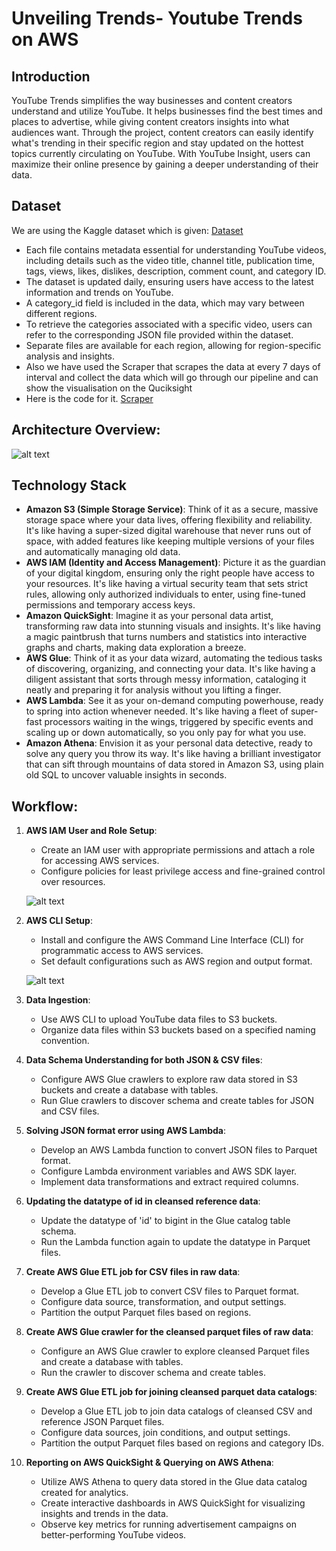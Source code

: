 # Unveiling Trends- Youtube Trends on AWS

## Introduction

YouTube Trends simplifies the way businesses and content creators understand and utilize YouTube. It helps businesses find the best times and places to advertise, while giving content creators insights into what audiences want. Through the project, content creators can easily identify what's trending in their specific region and stay updated on the hottest topics currently circulating on YouTube. With YouTube Insight, users can maximize their online presence by gaining a deeper understanding of their data.

## Dataset

We are using the Kaggle dataset which is given: [Dataset](https://www.kaggle.com/datasets/rsrishav/youtube-trending-video-dataset)

- Each file contains metadata essential for understanding YouTube videos, including details such as the video title, channel title, publication time, tags, views, likes, dislikes, description, comment count, and category ID.
- The dataset is updated daily, ensuring users have access to the latest information and trends on YouTube.
- A category_id field is included in the data, which may vary between different regions.
- To retrieve the categories associated with a specific video, users can refer to the corresponding JSON file provided within the dataset.
- Separate files are available for each region, allowing for region-specific analysis and insights.
- Also we have used the Scraper that scrapes the data at every 7 days of interval and collect the data which will go through our pipeline and can show the visualisation on the Quciksight
- Here is the code for it.
  [Scraper](https://github.com/pavanpandya/Unveiling-Trends-A-Cloud-Driven-Data-Engineering-Project-on-AWS)

## Architecture Overview:

![alt text](Architecture-1.png)

## Technology Stack

- **Amazon S3 (Simple Storage Service)**: Think of it as a secure, massive storage space where your data lives, offering flexibility and reliability. It's like having a super-sized digital warehouse that never runs out of space, with added features like keeping multiple versions of your files and automatically managing old data.
- **AWS IAM (Identity and Access Management)**: Picture it as the guardian of your digital kingdom, ensuring only the right people have access to your resources. It's like having a virtual security team that sets strict rules, allowing only authorized individuals to enter, using fine-tuned permissions and temporary access keys.
- **Amazon QuickSight**: Imagine it as your personal data artist, transforming raw data into stunning visuals and insights. It's like having a magic paintbrush that turns numbers and statistics into interactive graphs and charts, making data exploration a breeze.
- **AWS Glue**: Think of it as your data wizard, automating the tedious tasks of discovering, organizing, and connecting your data. It's like having a diligent assistant that sorts through messy information, cataloging it neatly and preparing it for analysis without you lifting a finger.
- **AWS Lambda**: See it as your on-demand computing powerhouse, ready to spring into action whenever needed. It's like having a fleet of super-fast processors waiting in the wings, triggered by specific events and scaling up or down automatically, so you only pay for what you use.
- **Amazon Athena**: Envision it as your personal data detective, ready to solve any query you throw its way. It's like having a brilliant investigator that can sift through mountains of data stored in Amazon S3, using plain old SQL to uncover valuable insights in seconds.

## Workflow:

1. **AWS IAM User and Role Setup**:

   - Create an IAM user with appropriate permissions and attach a role for accessing AWS services.
   - Configure policies for least privilege access and fine-grained control over resources.

   ![alt text](IAM-1.png)

2. **AWS CLI Setup**:

   - Install and configure the AWS Command Line Interface (CLI) for programmatic access to AWS services.
   - Set default configurations such as AWS region and output format.

   ![alt text](Lambda-1.png)

3. **Data Ingestion**:

   - Use AWS CLI to upload YouTube data files to S3 buckets.
   - Organize data files within S3 buckets based on a specified naming convention.

4. **Data Schema Understanding for both JSON & CSV files**:

   - Configure AWS Glue crawlers to explore raw data stored in S3 buckets and create a database with tables.
   - Run Glue crawlers to discover schema and create tables for JSON and CSV files.

5. **Solving JSON format error using AWS Lambda**:

   - Develop an AWS Lambda function to convert JSON files to Parquet format.
   - Configure Lambda environment variables and AWS SDK layer.
   - Implement data transformations and extract required columns.

6. **Updating the datatype of id in cleansed reference data**:

   - Update the datatype of 'id' to bigint in the Glue catalog table schema.
   - Run the Lambda function again to update the datatype in Parquet files.

7. **Create AWS Glue ETL job for CSV files in raw data**:

   - Develop a Glue ETL job to convert CSV files to Parquet format.
   - Configure data source, transformation, and output settings.
   - Partition the output Parquet files based on regions.

8. **Create AWS Glue crawler for the cleansed parquet files of raw data**:

   - Configure an AWS Glue crawler to explore cleansed Parquet files and create a database with tables.
   - Run the crawler to discover schema and create tables.

9. **Create AWS Glue ETL job for joining cleansed parquet data catalogs**:

   - Develop a Glue ETL job to join data catalogs of cleansed CSV and reference JSON Parquet files.
   - Configure data sources, join conditions, and output settings.
   - Partition the output Parquet files based on regions and category IDs.

10. **Reporting on AWS QuickSight & Querying on AWS Athena**:
    - Utilize AWS Athena to query data stored in the Glue data catalog created for analytics.
    - Create interactive dashboards in AWS QuickSight for visualizing insights and trends in the data.
    - Observe key metrics for running advertisement campaigns on better-performing YouTube videos.
    <!-- <p align="center">
        <img src="docs/athena.png" alt="AWS-athena" width="1050"/>
    </p>

<!-- <p align="center">
    <img src="docs/dashboard-for-youtube.png" alt="dashboard" width="1050"/>
</p>  -->
